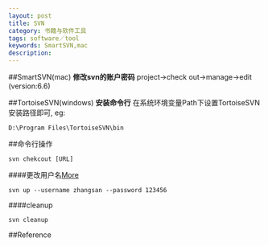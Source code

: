 ```yaml
---
layout: post
title: SVN
category: 书籍与软件工具
tags: software／tool
keywords: SmartSVN,mac
description: 
---
```

##SmartSVN(mac)
**修改svn的账户密码**
project-\>check out-\>manage-\>edit (version:6.6)

##TortoiseSVN(windows)
**安装命令行**
在系统环境变量Path下设置TortoiseSVN安装路径即可,
eg:

```
D:\Program Files\TortoiseSVN\bin
```

##命令行操作

```
svn chekcout [URL]
```


####更改用户名[More](http://blog.sina.com.cn/s/blog_916e0cff01013k93.html)

```
svn up --username zhangsan --password 123456
```
####cleanup

```
svn cleanup
```
##Reference
